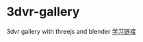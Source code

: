 # 3dvr-gallery
3dvr gallery with threejs and blender
[学习链接](https://dev.xingway.com/threejs-3d-gallery-part1/)

